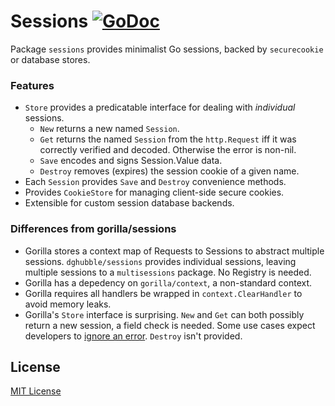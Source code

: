 
# Sessions [![GoDoc](https://godoc.org/github.com/dghubble/sessions?status.png)](https://godoc.org/github.com/dghubble/sessions)

Package `sessions` provides minimalist Go sessions, backed by `securecookie` or database stores.

### Features

* `Store` provides a predicatable interface for dealing with *individual* sessions.
    * `New` returns a new named `Session`. 
    * `Get` returns the named `Session` from the `http.Request` iff it was correctly verified and decoded. Otherwise the error is non-nil.
    * `Save` encodes and signs Session.Value data.
    * `Destroy` removes (expires) the session cookie of a given name.
* Each `Session` provides `Save` and `Destroy` convenience methods.
* Provides `CookieStore` for managing client-side secure cookies.
* Extensible for custom session database backends.

### Differences from gorilla/sessions

* Gorilla stores a context map of Requests to Sessions to abstract multiple sessions. `dghubble/sessions` provides individual sessions, leaving multiple sessions to a `multisessions` package. No Registry is needed.
* Gorilla has a depedency on `gorilla/context`, a non-standard context.
* Gorilla requires all handlers be wrapped in `context.ClearHandler` to avoid memory leaks.
* Gorilla's `Store` interface is surprising. `New` and `Get` can both possibly return a new session, a field check is needed. Some use cases expect developers to [ignore an error](https://github.com/gorilla/sessions/blob/master/doc.go#L32). `Destroy` isn't provided.

## License

[MIT License](LICENSE)
